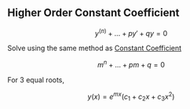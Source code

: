 ## Higher Order Constant Coefficient

$$
y^{(n)} + \dots + py' + qy = 0
$$

Solve using the same method as [Constant Coefficient](08_Constant_Coefficient.md)

$$
m^n + \dots + pm + q = 0 \label{hi}
$$

For 3 equal roots,

$$
y(x) = e^{mx}(c_1 + c_2 x + c_3 x^2)
$$


